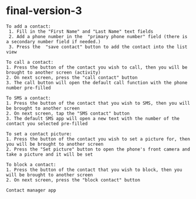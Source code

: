 final-version-3
===============
	To add a contact:
	 1. Fill in the "First Name" and "Last Name" text fields
	 2. Add a phone number in the  "primary phone number" field (there is a secondary number field if needed.)
	 3. Press the  "save contact" button to add the contact into the list view

	To call a contact:
	1. Press the button of the contact you wish to call, then you will be brought to another screen (activity)
	2. On next screen, press the "call contact" button
	3. The call button will open the default call function with the phone number pre-filled

	To SMS a contact:
	1. Press the button of the contact that you wish to SMS, then you will be brought to another screen
	2. On next screen, tap the "SMS contact" button
	3. The default SMS app will open a new text with the number of the contact you selected pre-filled

	To set a contact picture:
	1. Press the button of the contact you wish to set a picture for, then you will be brought to another screen
	2. Press the "Set picture" button to open the phone's front camera and take a picture and it will be set

	To block a contact:
	1. Press the button of the contact that you wish to block, then you will be brought to another screen
	2. On next screen, press the "block contact" button
	
	Contact manager app
